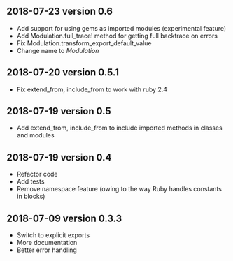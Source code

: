 ## 2018-07-23 version 0.6

* Add support for using gems as imported modules (experimental feature)
* Add Modulation.full_trace! method for getting full backtrace on errors
* Fix Modulation.transform_export_default_value
* Change name to *Modulation*

## 2018-07-20 version 0.5.1

* Fix extend_from, include_from to work with ruby 2.4

## 2018-07-19 version 0.5

* Add extend_from, include_from to include imported methods in classes and modules

## 2018-07-19 version 0.4

* Refactor code
* Add tests
* Remove namespace feature (owing to the way Ruby handles constants in blocks)

## 2018-07-09 version 0.3.3

* Switch to explicit exports
* More documentation
* Better error handling
